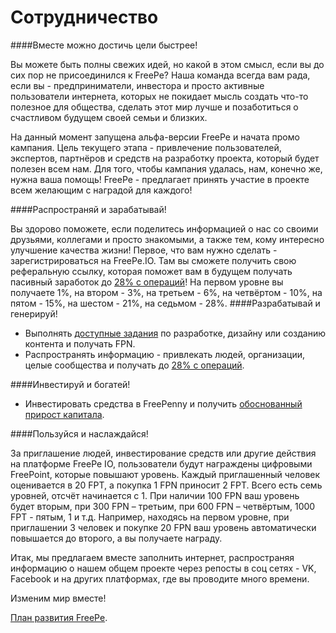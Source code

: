 # Сотрудничество
####Вместе можно достичь цели быстрее!

Вы можете быть полны свежих идей, но какой в этом смысл, если вы до сих пор не присоединился к FreePe? Наша команда всегда вам рада, если вы - предприниматели, инвестора и просто активные пользователи интернета, которых не покидает мысль создать что-то полезное для общества, сделать этот мир лучше и позаботиться о счастливом будущем своей семьи и близких.

На данный момент запущена альфа-версии FreePe и начата промо кампания. Цель текущего этапа - привлечение пользователей, экспертов, партнёров и средств на разработку проекта, который будет полезен всем нам.
Для того, чтобы кампания удалась, нам, конечно же, нужна ваша помощь! 
FreePe - предлагает принять участие в проекте всем желающим с наградой для каждого!

####Распространяй и зарабатывай!

Вы здорово поможете, если поделитесь информацией о нас со своими друзьями, коллегами и просто знакомыми, а также тем, кому интересно улучшение качества жизни! Первое, что вам нужно сделать - зарегистрироваться на FreePe.IO. Там вы сможете получить свою реферальную ссылку, которая поможет вам в будущем получать пасивный заработок до [28% с операций](https://freepe.info/ru/polzovatelskoe_soglashenie.html)! 
На первом уровне вы получаете 1%, на втором - 3%, на третьем - 6%, на четвёртом - 10%, на пятом - 15%, на шестом - 21%, на седьмом - 28%.
####Разрабатывай и генерируй!

* Выполнять [доступные задания](https://pintask.me/board/vPsfuf2sawcaDyt6b) по разработке, дизайну или созданию контента и получать FPN.
* Распространять информацию - привлекать людей, организации, целые сообщества и получать до [28% с операций](https://freepe.info/ru/polzovatelskoe_soglashenie.html).


####Инвестируй и богатей!

* Инвестировать средства в FreePenny и получить [обоснованный прирост капитала](https://docs.google.com/spreadsheets/d/15qjeMWLIXKBcD7hW5LufVvJnaPi1_A1x69Iu8WOBMTw/edit?usp=sharing).

####Пользуйся и наслаждайся!

За приглашение людей, инвестирование средств или другие действия на платформе FreePe IO, пользователи будут награждены цифровыми FreePoint, которые повышают уровень. Каждый приглашенный человек оценивается в 20 FPT, а покупка 1 FPN приносит 2 FPT. Всего есть семь уровней, отсчёт начинается с 1. При наличии 100 FPN ваш уровень будет вторым, при 300 FPN – третьим, при 600 FPN – четвёртым, 1000 FPT - пятым, 1 и т.д.
Например, находясь на первом уровне, при приглашении 3 человек и покупке 20 FPN ваш уровень автоматически повышается до второго, а вы получаете награду.


Итак, мы предлагаем вместе заполнить интернет, распространяя информацию о нашем общем проекте через репосты в соц сетях - VK, Facebook и на других платформах, где вы проводите много времени. 

Изменим мир вместе!

[План развития FreePe](https://freepe.info/ru/plan.html).
